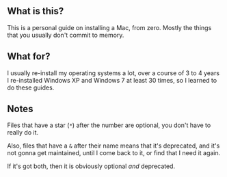 ## What is this?

This is a personal guide on installing a Mac, from zero. Mostly the things that you usually don't commit to memory.

## What for?

I usually re-install my operating systems a lot, over a course of 3 to 4 years I re-installed Windows XP and Windows 7 at least 30 times, so I learned to do these guides.

## Notes

Files that have a star (`*`) after the number are optional, you don't have to really do it.

Also, files that have a `&` after their name means that it's deprecated, and it's not gonna get maintained, until I come back to it, or find that I need it again.

If it's got both, then it is obviously optional *and* deprecated.
